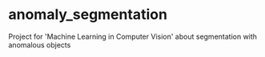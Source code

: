 # anomaly_segmentation
Project for 'Machine Learning in Computer Vision' about segmentation with anomalous objects
